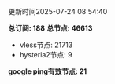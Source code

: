 更新时间2025-07-24 08:54:40

**总订阅: 188**
**总节点: 46613**
- vless节点: 21713
- hysteria2节点: 9

**google ping有效节点: 21**
